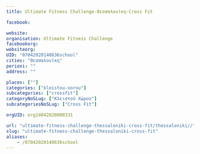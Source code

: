 ```yaml
---
title: Ultimate Fitness Challenge-Θεσσαλονίκη-Cross Fit

facebook:

website:
organisation: Ultimate Fitness Challenge
facebookorg:
websiteorg:
UID: "07042020140636school"
cities: "Θεσσαλονίκη"
perioxi: ""
address: ""

places: [""]
categories: ["kleistou-xorou"]
subcategories: ["crossfit"]
categoryNoSLug: ["Κλειστού Χώρου"]
subcategoriesNoSLug: ["Cross Fit"]

orgUID: org14042020000331

url: "ultimate-fitness-challenge-thessaloniki-cross-fit/thessaloniki//"
slug: "ultimate-fitness-challenge-thessaloniki-cross-fit"
aliases:
    - /07042020140636school
---
```





